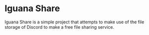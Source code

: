 # Iguana Share
Iguana Share is a simple project that attempts to make use of the file storage of Discord to make a free file sharing service.